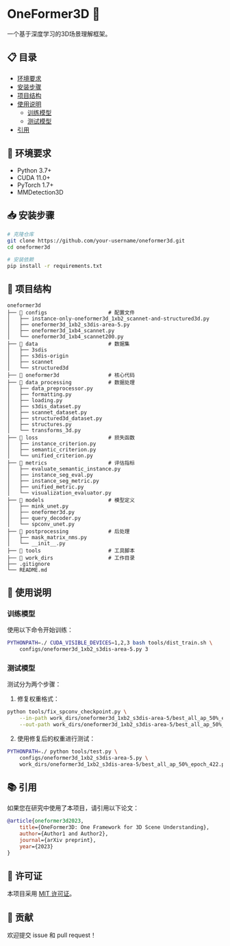 # OneFormer3D 🚀

一个基于深度学习的3D场景理解框架。

## 📋 目录

- [环境要求](#环境要求)
- [安装步骤](#安装步骤)
- [项目结构](#项目结构)
- [使用说明](#使用说明)
  - [训练模型](#训练模型)
  - [测试模型](#测试模型)
- [引用](#引用)

## 🔧 环境要求

- Python 3.7+
- CUDA 11.0+
- PyTorch 1.7+
- MMDetection3D

## 📥 安装步骤

```bash
# 克隆仓库
git clone https://github.com/your-username/oneformer3d.git
cd oneformer3d

# 安装依赖
pip install -r requirements.txt
```

## 📁 项目结构

```
oneformer3d
├── 📂 configs                    # 配置文件
│   ├── instance-only-oneformer3d_1xb2_scannet-and-structured3d.py
│   ├── oneformer3d_1xb2_s3dis-area-5.py
│   ├── oneformer3d_1xb4_scannet.py
│   └── oneformer3d_1xb4_scannet200.py
├── 📂 data                       # 数据集
│   ├── 3sdis
│   ├── s3dis-origin
│   ├── scannet
│   └── structured3d
├── 📂 oneformer3d                # 核心代码
├── 📂 data_processing            # 数据处理
│   ├── data_preprocessor.py
│   ├── formatting.py
│   ├── loading.py
│   ├── s3dis_dataset.py
│   ├── scannet_dataset.py
│   ├── structured3d_dataset.py
│   ├── structures.py
│   └── transforms_3d.py
├── 📂 loss                       # 损失函数
│   ├── instance_criterion.py
│   ├── semantic_criterion.py
│   └── unified_criterion.py
├── 📂 metrics                    # 评估指标
│   ├── evaluate_semantic_instance.py
│   ├── instance_seg_eval.py
│   ├── instance_seg_metric.py
│   ├── unified_metric.py
│   └── visualization_evaluator.py
├── 📂 models                     # 模型定义
│   ├── mink_unet.py
│   ├── oneformer3d.py
│   ├── query_decoder.py
│   └── spconv_unet.py
├── 📂 postprocessing             # 后处理
│   ├── mask_matrix_nms.py
│   └── __init__.py
├── 📂 tools                      # 工具脚本
├── 📂 work_dirs                  # 工作目录
├── .gitignore
└── README.md
```

## 🚀 使用说明

### 训练模型

使用以下命令开始训练：

```bash
PYTHONPATH=./ CUDA_VISIBLE_DEVICES=1,2,3 bash tools/dist_train.sh \
    configs/oneformer3d_1xb2_s3dis-area-5.py 3
```

### 测试模型

测试分为两个步骤：

1. 修复权重格式：
```bash
python tools/fix_spconv_checkpoint.py \
    --in-path work_dirs/oneformer3d_1xb2_s3dis-area-5/best_all_ap_50%_epoch_422.pth \
    --out-path work_dirs/oneformer3d_1xb2_s3dis-area-5/best_all_ap_50%_epoch_422.pth
```

2. 使用修复后的权重进行测试：
```bash
PYTHONPATH=./ python tools/test.py \
    configs/oneformer3d_1xb2_s3dis-area-5.py \
    work_dirs/oneformer3d_1xb2_s3dis-area-5/best_all_ap_50%_epoch_422.pth
```

## 📚 引用

如果您在研究中使用了本项目，请引用以下论文：

```bibtex
@article{oneformer3d2023,
    title={OneFormer3D: One Framework for 3D Scene Understanding},
    author={Author1 and Author2},
    journal={arXiv preprint},
    year={2023}
}
```

## 📝 许可证

本项目采用 [MIT 许可证](LICENSE)。

## 🤝 贡献

欢迎提交 issue 和 pull request！
